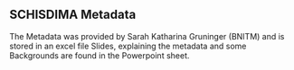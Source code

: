 ## SCHISDIMA Metadata

The Metadata was provided by Sarah Katharina Gruninger (BNITM) and is stored in an excel file
Slides, explaining the metadata and some Backgrounds are found in the Powerpoint sheet. 

